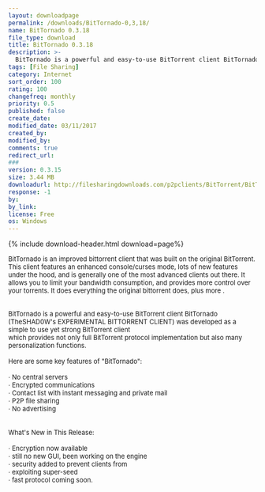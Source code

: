 ```yaml
---
layout: downloadpage
permalink: /downloads/BitTornado-0,3,18/
name: BitTornado 0.3.18
file_type: download
title: BitTornado 0.3.18
description: >-
  BitTornado is a powerful and easy-to-use BitTorrent client BitTornado (TheSHAD0W's EXPERIMENTAL BITTORRENT CLIENT) was developed as a simple to use yet strong BitTorrent client 
tags: [File Sharing]
category: Internet
sort_order: 100
rating: 100
changefreq: monthly
priority: 0.5
published: false
create_date: 
modified_date: 03/11/2017
created_by: 
modified_by: 
comments: true
redirect_url: 
### 
version: 0.3.15
size: 3.44 MB
downloadurl: http://filesharingdownloads.com/p2pclients/BitTorrent/BitTornado/BitTornado 0.3.12 w32install.exe
response: -1
by: 
by_link: 
license: Free
os: Windows
---
```


{% include download-header.html download=page%}

<p style="fix-download-text !important">
<p><font size="2">BitTornado is an improved bittorrent client that was built on the original BitTorrent. This client features an enhanced console/curses mode, lots of new features under the hood, and is generally one of the most advanced clients out there. It allows you to limit your bandwidth consumption, and provides more control over your torrents. It does everything the original bittorrent does, plus more . </font></p>
<p><br />
<font size="2">BitTornado is a powerful and easy-to-use BitTorrent client BitTornado (TheSHAD0W's EXPERIMENTAL BITTORRENT CLIENT) was developed as a simple to use yet strong BitTorrent client <br />
which provides not only full BitTorrent protocol implementation but also many personalization functions. <br />
<br />
Here are some key features of "BitTornado": <br />
<br />
· No central servers <br />
· Encrypted communications <br />
· Contact list with instant messaging and private mail <br />
· P2P file sharing <br />
· No advertising <br />
<br />
<br />
What's New in This Release: <br />
<br />
· Encryption now available <br />
· still no new GUI, been working on the engine <br />
· security added to prevent clients from <br />
· exploiting super-seed <br />
· fast protocol coming soon.</font></p></p>
